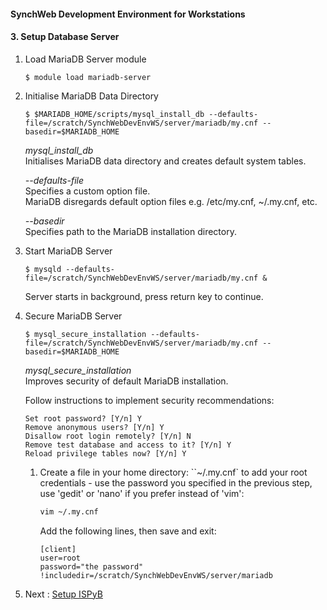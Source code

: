 #### SynchWeb Development Environment for Workstations
#### 3. Setup Database Server
1. Load MariaDB Server module
   ```
   $ module load mariadb-server
   ```

1. Initialise MariaDB Data Directory
   ```
   $ $MARIADB_HOME/scripts/mysql_install_db --defaults-file=/scratch/SynchWebDevEnvWS/server/mariadb/my.cnf --basedir=$MARIADB_HOME
   ```
   *mysql_install_db*  
   Initialises MariaDB data directory and creates default system tables.  

   *--defaults-file*  
   Specifies a custom option file.  
   MariaDB disregards default option files e.g. /etc/my.cnf, ~/.my.cnf, etc.  

   *--basedir*  
   Specifies path to the MariaDB installation directory.

1. Start MariaDB Server
   ```
   $ mysqld --defaults-file=/scratch/SynchWebDevEnvWS/server/mariadb/my.cnf &
   ```
   Server starts in background, press return key to continue.

1. Secure MariaDB Server
   ```
   $ mysql_secure_installation --defaults-file=/scratch/SynchWebDevEnvWS/server/mariadb/my.cnf --basedir=$MARIADB_HOME
   ```
   *mysql_secure_installation*  
   Improves security of default MariaDB installation.  

   Follow instructions to implement security recommendations:
   ```
   Set root password? [Y/n] Y
   Remove anonymous users? [Y/n] Y
   Disallow root login remotely? [Y/n] N
   Remove test database and access to it? [Y/n] Y
   Reload privilege tables now? [Y/n] Y
   ```

   1. Create a file in your home directory: ``~/.my.cnf` to add your root credentials - use the password you specified in the previous step, use 'gedit' or 'nano' if you prefer instead of 'vim':
      ```bash
      vim ~/.my.cnf
      ```
      Add the following lines, then save and exit:
      ```
      [client]
      user=root
      password="the password"
      !includedir=/scratch/SynchWebDevEnvWS/server/mariadb
      ```

1. Next : [Setup ISPyB](./4.SetupISPyB.md)
